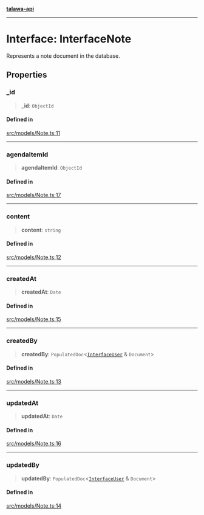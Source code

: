[**talawa-api**](../../../README.md)

***

# Interface: InterfaceNote

Represents a note document in the database.

## Properties

### \_id

> **\_id**: `ObjectId`

#### Defined in

[src/models/Note.ts:11](https://github.com/Suyash878/talawa-api/blob/f376d03c37e9acd046e7cc983947432c95f74442/src/models/Note.ts#L11)

***

### agendaItemId

> **agendaItemId**: `ObjectId`

#### Defined in

[src/models/Note.ts:17](https://github.com/Suyash878/talawa-api/blob/f376d03c37e9acd046e7cc983947432c95f74442/src/models/Note.ts#L17)

***

### content

> **content**: `string`

#### Defined in

[src/models/Note.ts:12](https://github.com/Suyash878/talawa-api/blob/f376d03c37e9acd046e7cc983947432c95f74442/src/models/Note.ts#L12)

***

### createdAt

> **createdAt**: `Date`

#### Defined in

[src/models/Note.ts:15](https://github.com/Suyash878/talawa-api/blob/f376d03c37e9acd046e7cc983947432c95f74442/src/models/Note.ts#L15)

***

### createdBy

> **createdBy**: `PopulatedDoc`\<[`InterfaceUser`](../../User/interfaces/InterfaceUser.md) & `Document`\>

#### Defined in

[src/models/Note.ts:13](https://github.com/Suyash878/talawa-api/blob/f376d03c37e9acd046e7cc983947432c95f74442/src/models/Note.ts#L13)

***

### updatedAt

> **updatedAt**: `Date`

#### Defined in

[src/models/Note.ts:16](https://github.com/Suyash878/talawa-api/blob/f376d03c37e9acd046e7cc983947432c95f74442/src/models/Note.ts#L16)

***

### updatedBy

> **updatedBy**: `PopulatedDoc`\<[`InterfaceUser`](../../User/interfaces/InterfaceUser.md) & `Document`\>

#### Defined in

[src/models/Note.ts:14](https://github.com/Suyash878/talawa-api/blob/f376d03c37e9acd046e7cc983947432c95f74442/src/models/Note.ts#L14)
